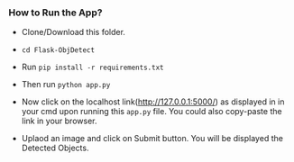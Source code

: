 
### How to Run the App?

* Clone/Download this folder.

* `cd Flask-ObjDetect` 

* Run `pip install -r requirements.txt`

* Then run `python app.py`

* Now click on the localhost link(http://127.0.0.1:5000/) as displayed in in your cmd upon running this `app.py` file. You could also copy-paste the link in your browser.

* Uplaod an image and click on Submit button. You will be displayed the Detected Objects.
